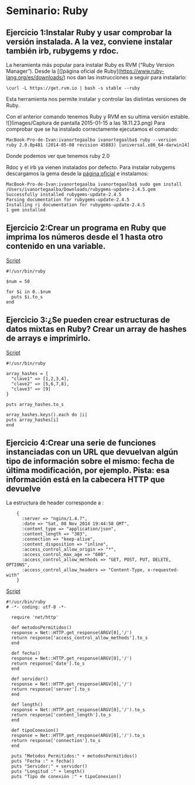 # Seminario: Ruby

## Ejercicio 1:Instalar Ruby y usar comprobar la versión instalada. A la vez, conviene instalar también irb, rubygems y rdoc.
La heramienta más popular para instalar Ruby es RVM (“Ruby Version Manager”).
Desde la [(]página oficial de Ruby](https://www.ruby-lang.org/es/downloads/) nos dan las instrucciones a seguir para instalarlo:
```
\curl -L https://get.rvm.io | bash -s stable --ruby
```
Esta herramienta nos permite instalar y controlar las distintas versiones de Ruby.

Con el anterior comando tenemos Ruby y RVM en su ultima versión estable.
![](images/Captura de pantalla 2015-01-15 a las 18.11.23.png)
Para comprobar que se ha instalado correctamente ejecutamos el comando:
```
MacBook-Pro-de-Ivan:ivanortegaalba ivanortegaalba$ ruby --version
ruby 2.0.0p481 (2014-05-08 revision 45883) [universal.x86_64-darwin14]
```
Donde podemos ver que tenemos ruby 2.0

Rdoc y el irb ya vienen instalados por defecto.
Para instalar rubygems descargamos la gema desde la [página oficial](https://rubygems.org/pages/download) e instalamos:

```
MacBook-Pro-de-Ivan:ivanortegaalba ivanortegaalba$ sudo gem install /Users/ivanortegaalba/Downloads/rubygems-update-2.4.5.gem
Successfully installed rubygems-update-2.4.5
Parsing documentation for rubygems-update-2.4.5
Installing ri documentation for rubygems-update-2.4.5
1 gem installed
```
## Ejercicio 2:Crear un programa en Ruby que imprima los números desde el 1 hasta otro contenido en una variable.

[Script](scriptRuby/ejercicio2.rb)

```
#!/usr/bin/ruby

$num = 50

for $i in 0..$num
  puts $i.to_s
end
```
## Ejercicio 3:¿Se pueden crear estructuras de datos mixtas en Ruby? Crear un array de hashes de arrays e imprimirlo.

[Script](scriptRuby/ejercicio3.rb)

```
#!/usr/bin/ruby

array_hashes = {
  "clave1" => [1,2,3,4],
  "clave2" => [5,6,7,8],
  "clave3" => [9]
}

puts array_hashes.to_s

array_hashes.keys().each do |i|
puts array_hashes[i]
end
```


## Ejercicio 4:Crear una serie de funciones instanciadas con un URL que devuelvan algún tipo de información sobre el mismo: fecha de última modificación, por ejemplo. Pista: esa información está en la cabecera HTTP que devuelve

La estructura de header corresponde a :
```
    {
      :server => "nginx/1.4.7",
      :date => "Sat, 08 Nov 2014 19:44:58 GMT",
      :content_type => "application/json",
      :content_length => "303",
      :connection => "keep-alive",
      :content_disposition => "inline",
      :access_control_allow_origin => "*",
      :access_control_max_age => "600",
      :access_control_allow_methods => "GET, POST, PUT, DELETE, OPTIONS",
      :access_control_allow_headers => "Content-Type, x-requested-with"
    }
```
[Script](scriptRuby/ejercicio4.rb)

```
#!/usr/bin/ruby
# -*- coding: utf-8 -*-

  require 'net/http'

  def metodosPermitidos()
  response = Net::HTTP.get_response(ARGV[0],'/')
  return response['access_control_allow_methods'].to_s
  end

  def fecha()
  response = Net::HTTP.get_response(ARGV[0],'/')
  return response['date'].to_s
  end

  def servidor()
  response = Net::HTTP.get_response(ARGV[0],'/')
  return response['server'].to_s
  end

  def length()
  response = Net::HTTP.get_response(ARGV[0],'/').to_s
  return response['content_length'].to_s
  end

  def tipoConexion()
  response = Net::HTTP.get_response(ARGV[0],'/').to_s
  return response['connection'].to_s
  end

  puts "Metodos Permitidos:" + metodosPermitidos()
  puts "Fecha :" + fecha()
  puts "Servidor:" + servidor()
  puts "Longitud :" + length()
  puts "Tipo de conexión :" + tipoConexion()

```
